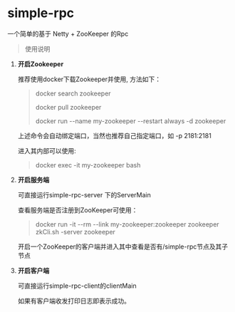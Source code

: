 # simple-rpc
一个简单的基于 Netty + ZooKeeper 的Rpc

> 使用说明
1. **开启Zookeeper**
    
    推荐使用docker下载Zookeeper并使用, 方法如下：
    >  docker search zookeeper
    > 
    >  docker pull zookeeper
    >                                               
    >  docker run --name my-zookeeper --restart always -d zookeeper
    
    上述命令会自动绑定端口，当然也推荐自己指定端口，如 -p 2181:2181
     
    进入其内部可以使用:
    > docker exec -it my-zookeeper bash
2. **开启服务端**
    
    可直接运行simple-rpc-server 下的ServerMain
    
    查看服务端是否注册到ZooKeeper可使用：
    > docker run -it --rm --link my-zookeeper:zookeeper zookeeper zkCli.sh -server zookeeper
    
    开启一个ZooKeeper的客户端并进入其中查看是否有/simple-rpc节点及其子节点
    
3. **开启客户端**
   
   可直接运行simple-rpc-client的clientMain
   
   如果有客户端收发打印日志即表示成功。